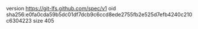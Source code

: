 version https://git-lfs.github.com/spec/v1
oid sha256:e0fa0cda59b5dc01df7dcb9c6ccd8ede2755fb2e525d7efb4240c210c6304223
size 405
